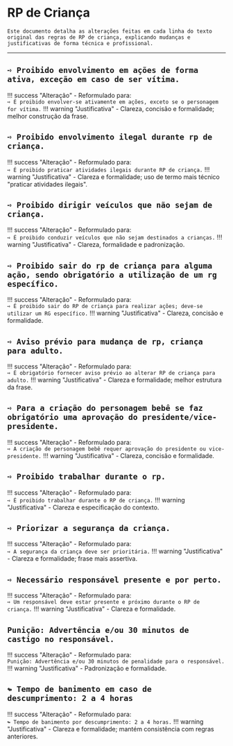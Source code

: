 # RP de Criança

```{note}
Este documento detalha as alterações feitas em cada linha do texto original das regras de RP de criança, explicando mudanças e justificativas de forma técnica e profissional.
```

---

## `➺ Proibido envolvimento em ações de forma ativa, exceção em caso de ser vítima.`

!!! success "Alteração"
    - Reformulado para:  
        `➺ É proibido envolver-se ativamente em ações, exceto se o personagem for vítima.`
!!! warning "Justificativa"
    - Clareza, concisão e formalidade; melhor construção da frase.

## `➺ Proibido envolvimento ilegal durante rp de criança.`

!!! success "Alteração"
    - Reformulado para:  
        `➺ É proibido praticar atividades ilegais durante RP de criança.`
!!! warning "Justificativa"
    - Clareza e formalidade; uso de termo mais técnico "praticar atividades ilegais".

## `➺ Proibido dirigir veículos que não sejam de criança.`

!!! success "Alteração"
    - Reformulado para:  
        `➺ É proibido conduzir veículos que não sejam destinados a crianças.`
!!! warning "Justificativa"
    - Clareza, formalidade e padronização.

## `➺ Proibido sair do rp de criança para alguma ação, sendo obrigatório a utilização de um rg específico.`

!!! success "Alteração"
    - Reformulado para:  
        `➺ É proibido sair do RP de criança para realizar ações; deve-se utilizar um RG específico.`
!!! warning "Justificativa"
    - Clareza, concisão e formalidade.

## `➺ Aviso prévio para mudança de rp, criança para adulto.`

!!! success "Alteração"
    - Reformulado para:  
        `➺ É obrigatório fornecer aviso prévio ao alterar RP de criança para adulto.`
!!! warning "Justificativa"
    - Clareza e formalidade; melhor estrutura da frase.

## `➺ Para a criação do personagem bebê se faz obrigatório uma aprovação do presidente/vice-presidente.`

!!! success "Alteração"
    - Reformulado para:  
        `➺ A criação de personagem bebê requer aprovação do presidente ou vice-presidente.`
!!! warning "Justificativa"
    - Clareza, concisão e formalidade.

## `➺ Proibido trabalhar durante o rp.`

!!! success "Alteração"
    - Reformulado para:  
        `➺ É proibido trabalhar durante o RP de criança.`
!!! warning "Justificativa"
    - Clareza e especificação do contexto.

## `➺ Priorizar a segurança da criança.`

!!! success "Alteração"
    - Reformulado para:  
        `➺ A segurança da criança deve ser prioritária.`
!!! warning "Justificativa"
    - Clareza e formalidade; frase mais assertiva.

## `➺ Necessário responsável presente e por perto.`

!!! success "Alteração"
    - Reformulado para:  
        `➺ Um responsável deve estar presente e próximo durante o RP de criança.`
!!! warning "Justificativa"
    - Clareza e formalidade.

## `Punição: Advertência e/ou 30 minutos de castigo no responsável.`

!!! success "Alteração"
    - Reformulado para:  
        `Punição: Advertência e/ou 30 minutos de penalidade para o responsável.`
!!! warning "Justificativa"
    - Padronização e formalidade.

## `↬ Tempo de banimento em caso de descumprimento: 2 a 4 horas`

!!! success "Alteração"
    - Reformulado para:  
        `↬ Tempo de banimento por descumprimento: 2 a 4 horas.`
!!! warning "Justificativa"
    - Clareza e formalidade; mantém consistência com regras anteriores.
